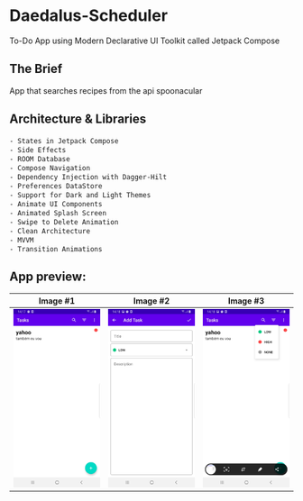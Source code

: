 # Daedalus-Scheduler
To-Do App using Modern Declarative UI Toolkit called Jetpack Compose

## The Brief

App that searches recipes from the api spoonacular


## Architecture & Libraries
    - States in Jetpack Compose
    - Side Effects
    - ROOM Database
    - Compose Navigation
    - Dependency Injection with Dagger-Hilt
    - Preferences DataStore
    - Support for Dark and Light Themes
    - Animate UI Components
    - Animated Splash Screen
    - Swipe to Delete Animation
    - Clean Architecture
    - MVVM
    - Transition Animations

## App preview:




Image #1            |  Image #2             |  Image #3           
:-------------------------:|:----------------------------:|:----------------------------:
<img src="images/Daedalus_Scheduler_1.jpg">    |  <img src="images/Daedalus_Scheduler_2.jpg">     |  <img src="images/Daedalus_Scheduler_3.jpg"> 
